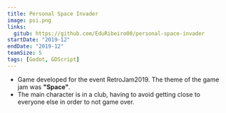```yaml
---
title: Personal Space Invader
image: psi.png
links:
  gitub: https://github.com/EduRibeiro00/personal-space-invader
startDate: "2019-12"
endDate: "2019-12"
teamSize: 5
tags: [Godot, GDScript]
---
```

* Game developed for the event RetroJam2019. The theme of the game jam was **"Space"**.
* The main character is in a club, having to avoid getting close to everyone else in order to not game over.